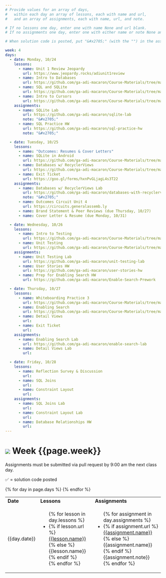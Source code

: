 ```yaml
---
# Provide values for an array of days,
#   within each day an array of lessons, each with name and url,
#   and an array of assignments, each with name, url, and note.

# If no lessons one day, enter one with name None and url blank.
# If no assignments one day, enter one with either name or note None and url blank.

# When solution code is posted, put "&#x2705;" (with the "") in the assignment's note.

week: 4
days:
  - date: Monday, 10/24
    lessons:
      - name: Unit 1 Review Jeopardy
        url: https://www.jeopardy.rocks/adiunit1review
      - name: Intro to Databases
        url: https://github.com/ga-adi-macaron/Course-Materials/tree/master/lessons/databases/databases-intro-lesson
      - name: SQL and SQLite
        url: https://github.com/ga-adi-macaron/Course-Materials/tree/master/lessons/databases/sqlite-lesson
      - name: Intro to Cursors
        url: https://github.com/ga-adi-macaron/Course-Materials/tree/master/lessons/databases/cursors-intro-lesson
    assignments:
      - name: SQLite Lab
        url: https://github.com/ga-adi-macaron/sqlite-lab
        note: "&#x2705;"
      - name: SQL Practice HW
        url: https://github.com/ga-adi-macaron/sql-practice-hw
        note: "&#x2705;"

  - date: Tuesday, 10/25
    lessons:
      - name: "Outcomes: Resumes & Cover Letters"
      - name: SQLite in Android
        url: https://github.com/ga-adi-macaron/Course-Materials/tree/master/lessons/databases/sql-in-android-lesson
      - name: Databases w/ RecyclerViews
        url: https://github.com/ga-adi-macaron/Course-Materials/tree/master/lessons/databases/database-recyclerview-lesson
      - name: Exit Ticket
        url: https://goo.gl/forms/hxnPvGLjagL4s3T22
    assignments:
      - name: Databases w/ RecyclerViews Lab
        url: https://github.com/ga-adi-macaron/databases-with-recyclerview-lab
        note: "&#x2705;"
      - name: Outcomes Circuit Unit 4
        url: https://circuits.generalassemb.ly
      - name: Brand Statement & Peer Reviews (due Thursday, 10/27)
      - name: Cover Letter & Resume (due Monday, 10/31)

  - date: Wednesday, 10/26
    lessons:
      - name: Intro to Testing
        url: https://github.com/ga-adi-macaron/Course-Materials/tree/master/lessons/testing/intro-to-testing
      - name: Unit Testing
        url: https://github.com/ga-adi-macaron/Course-Materials/tree/master/lessons/testing/unit-testing
    assignments:
      - name: Unit Testing Lab
        url: https://github.com/ga-adi-macaron/unit-testing-lab
      - name: User Stories HW
        url: https://github.com/ga-adi-macaron/user-stories-hw
      - name: Prep for Enabling Search HW
        url: https://github.com/ga-adi-macaron/Enable-Search-Prework

  - date: Thursday, 10/27
    lessons:
      - name: Whiteboarding Practice 3
        url: https://github.com/ga-adi-macaron/Course-Materials/tree/master/lessons/computer-science-and-interview-prep/whiteboarding-practice-3
      - name: Enabling Search
        url: https://github.com/ga-adi-macaron/Course-Materials/tree/master/lessons/android-technologies-and-services/enable-search-lesson
      - name: Detail Views
        url:
      - name: Exit Ticket
        url:
    assignments:
      - name: Enabling Search Lab
        url: https://github.com/ga-adi-macaron/enable-search-lab
      - name: Detail Views Lab
        url:

  - date: Friday, 10/28
    lessons:
      - name: Reflection Survey & Discussion
        url:
      - name: SQL Joins
        url:
      - name: Constraint Layout
        url:
    assignments:
      - name: SQL Joins Lab
        url:
      - name: Constraint Layout Lab
        url:
      - name: Database Relationships HW
        url:
---
```


# ![](https://ga-dash.s3.amazonaws.com/production/assets/logo-9f88ae6c9c3871690e33280fcf557f33.png) Week {{page.week}}

Assignments must be submitted via pull request by 9:00 am the next class day.

&#x2705; = solution code posted

<table>
<tr><td><b>Date</b></td><td><b>Lessons</b></td><td><b>Assignments</b></td></tr>
{% for day in page.days %}
  <tr>
    <td>{{day.date}}</td>
    <td><ul>{% for lesson in day.lessons %}
      <li>{% if lesson.url %}
        <a href="{{lesson.url}}">{{lesson.name}}</a>
      {% else %}
        {{lesson.name}}
      {% endif %}</li>
    {% endfor %}</ul></td>
    <td><ul>{% for assignment in day.assignments %}
      <li>{% if assignment.url %}
        <a href="{{assignment.url}}">{{assignment.name}}</a>
      {% else %}
        {{assignment.name}}
      {% endif %}{{assignment.note}}</li>
    {% endfor %}</ul></td>
  </tr>
{% endfor %}
</table>
